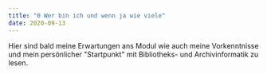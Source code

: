 ```yaml
---
title: "0 Wer bin ich und wenn ja wie viele"
date: 2020-09-13
---
```


Hier sind bald meine Erwartungen ans Modul wie auch meine Vorkenntnisse und mein persönlicher "Startpunkt" mit Bibliotheks- und Archivinformatik zu lesen.
